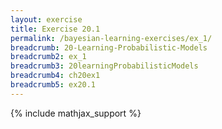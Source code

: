 ```yaml
---
layout: exercise
title: Exercise 20.1
permalink: /bayesian-learning-exercises/ex_1/
breadcrumb: 20-Learning-Probabilistic-Models
breadcrumb2: ex_1
breadcrumb3: 20learningProbabilisticModels
breadcrumb4: ch20ex1
breadcrumb5: ex20.1
---
```


{% include mathjax_support %}


